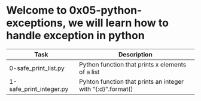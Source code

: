 # Welcome to 0x05-python-exceptions, we will learn how to handle exception in python
| Task  | Description |
| ----- | ----------- |
| 0-safe_print_list.py | Python function that prints x elements of a list |
| 1-safe_print_integer.py | Pyhton function that prints an integer with "{:d}".format() |
